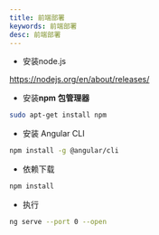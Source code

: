 ```yaml
---
title: 前端部署
keywords: 前端部署
desc: 前端部署
---
```


- 安装node.js

https://nodejs.org/en/about/releases/

- 安装**npm 包管理器**

```bash
sudo apt-get install npm
```

- 安装 Angular CLI

```bash
npm install -g @angular/cli
```

- 依赖下载

```bash
npm install
```

- 执行

```bash
ng serve --port 0 --open
```

